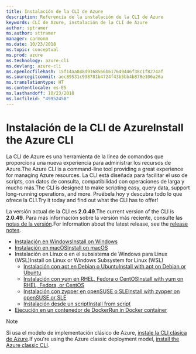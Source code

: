 ```yaml
---
title: Instalación de la CLI de Azure
description: Referencia de la instalación de la CLI de Azure
keywords: CLI de Azure, instalación de la CLI de Azure
author: sptramer
ms.author: sttramer
manager: carmonm
ms.date: 10/23/2018
ms.topic: conceptual
ms.prod: azure
ms.technology: azure-cli
ms.devlang: azure-cli
ms.openlocfilehash: 15f14aa048d9168566b617649446f38c1f8274af
ms.sourcegitcommit: aec89531c938781b4724f43b5bb4b878e106a26a
ms.translationtype: HT
ms.contentlocale: es-ES
ms.lasthandoff: 10/23/2018
ms.locfileid: "49952458"
---
```

# <a name="install-the-azure-cli"></a><span data-ttu-id="0df5f-104">Instalación de la CLI de Azure</span><span class="sxs-lookup"><span data-stu-id="0df5f-104">Install the Azure CLI</span></span>

<span data-ttu-id="0df5f-105">La CLI de Azure es una herramienta de la línea de comandos que proporciona una nueva experiencia para administrar los recursos de Azure.</span><span class="sxs-lookup"><span data-stu-id="0df5f-105">The Azure CLI is a command-line tool providing a great experience for managing Azure resources.</span></span> <span data-ttu-id="0df5f-106">La CLI está diseñada para facilitar el uso de scripts, con datos de consulta, compatibilidad con operaciones de larga y mucho más.</span><span class="sxs-lookup"><span data-stu-id="0df5f-106">The CLI is designed to make scripting easy, query data, support long-running operations, and more.</span></span> <span data-ttu-id="0df5f-107">Pruébela hoy y descubra todo lo que ofrece la CLI.</span><span class="sxs-lookup"><span data-stu-id="0df5f-107">Try it today and find out what the CLI has to offer!</span></span>

<span data-ttu-id="0df5f-108">La versión actual de la CLI es __2.0.49__.</span><span class="sxs-lookup"><span data-stu-id="0df5f-108">The current version of the CLI is __2.0.49__.</span></span> <span data-ttu-id="0df5f-109">Para más información sobre la versión más reciente, consulte las [notas de la versión](release-notes-azure-cli.md).</span><span class="sxs-lookup"><span data-stu-id="0df5f-109">For information about the latest release, see the [release notes](release-notes-azure-cli.md).</span></span>

* [<span data-ttu-id="0df5f-110">Instalación en Windows</span><span class="sxs-lookup"><span data-stu-id="0df5f-110">Install on Windows</span></span>](install-azure-cli-windows.md)
* [<span data-ttu-id="0df5f-111">Instalación en macOS</span><span class="sxs-lookup"><span data-stu-id="0df5f-111">Install on macOS</span></span>](install-azure-cli-macos.md)
* <span data-ttu-id="0df5f-112">Instalación en Linux o en el subsistema de Windows para Linux (WSL)</span><span class="sxs-lookup"><span data-stu-id="0df5f-112">Install on Linux or Windows Subsystem for Linux (WSL)</span></span>
  * [<span data-ttu-id="0df5f-113">Instalación con apt en Debian o Ubuntu</span><span class="sxs-lookup"><span data-stu-id="0df5f-113">Install with apt on Debian or Ubuntu</span></span>](install-azure-cli-apt.md)
  * [<span data-ttu-id="0df5f-114">Instalación con yum en RHEL, Fedora o CentOS</span><span class="sxs-lookup"><span data-stu-id="0df5f-114">Install with yum on RHEL, Fedora, or CentOS</span></span>](install-azure-cli-yum.md)
  * [<span data-ttu-id="0df5f-115">Instalación con zypper en openSUSE o SLE</span><span class="sxs-lookup"><span data-stu-id="0df5f-115">Install with zypper on openSUSE or SLE</span></span>](install-azure-cli-zypper.md)
  * [<span data-ttu-id="0df5f-116">Instalación desde un script</span><span class="sxs-lookup"><span data-stu-id="0df5f-116">Install from script</span></span>](install-azure-cli-linux.md)
* [<span data-ttu-id="0df5f-117">Ejecución en un contenedor de Docker</span><span class="sxs-lookup"><span data-stu-id="0df5f-117">Run in Docker container</span></span>](run-azure-cli-docker.md)

> [!NOTE]
> <span data-ttu-id="0df5f-118">Si usa el modelo de implementación clásico de Azure, [instale la CLI clásica de Azure](install-classic-cli.md).</span><span class="sxs-lookup"><span data-stu-id="0df5f-118">If you're using the Azure classic deployment model, [install the Azure classic CLI](install-classic-cli.md).</span></span>
